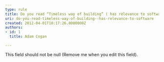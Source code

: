 ```yaml
---
type: rule
title: Do you read “Timeless way of building” ( has relevance to software)?
uri: do-you-read-timeless-way-of-building--has-relevance-to-software
created: 2012-04-01T10:17:26.0000000Z
authors:
- id: 1
  title: Adam Cogan

---
```


This field should not be null (Remove me when you edit this field).
